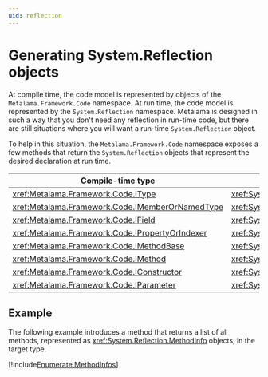 ```yaml
---
uid: reflection
---
```


# Generating System.Reflection objects

At compile time, the code model is represented by objects of the `Metalama.Framework.Code` namespace. At run time, the code model is represented by the `System.Reflection` namespace. Metalama is designed in such a way that you don't need any reflection in run-time code, but there are still situations where you will want a run-time `System.Reflection` object.

To help in this situation, the `Metalama.Framework.Code` namespace exposes a few methods that return the `System.Reflection` objects that represent the desired declaration at run time.


| Compile-time type | Run-time type | Conversion method
|------------------|-|-
| <xref:Metalama.Framework.Code.IType> | <xref:System.Type> | <xref:Metalama.Framework.Code.IType.ToType>
| <xref:Metalama.Framework.Code.IMemberOrNamedType> | <xref:System.Reflection.MemberInfo> | <xref:Metalama.Framework.Code.IMemberOrNamedType.ToMemberInfo>
| <xref:Metalama.Framework.Code.IField> | <xref:System.Reflection.FieldInfo> | <xref:Metalama.Framework.Code.IField.ToFieldInfo>
| <xref:Metalama.Framework.Code.IPropertyOrIndexer> | <xref:System.Reflection.PropertyInfo> | <xref:Metalama.Framework.Code.IPropertyOrIndexer.ToPropertyInfo>
| <xref:Metalama.Framework.Code.IMethodBase> | <xref:System.Reflection.MethodBase> | <xref:Metalama.Framework.Code.IMethodBase.ToMethodBase>
| <xref:Metalama.Framework.Code.IMethod> | <xref:System.Reflection.MethodInfo> | <xref:Metalama.Framework.Code.IMethod.ToMethodInfo>
| <xref:Metalama.Framework.Code.IConstructor> | <xref:System.Reflection.ConstructorInfo> | <xref:Metalama.Framework.Code.IConstructor.ToConstructorInfo>
| <xref:Metalama.Framework.Code.IParameter> | <xref:System.Reflection.ParameterInfo> | <xref:Metalama.Framework.Code.IParameter.ToParameterInfo>


## Example

The following example introduces a method that returns a list of all methods, represented as <xref:System.Reflection.MethodInfo> objects, in the target type.

[!include[Enumerate MethodInfos](../../../code/Metalama.Documentation.SampleCode.AspectFramework/EnumerateMethodInfos.cs)]


